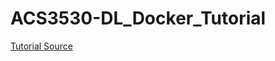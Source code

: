 # ACS3530-DL_Docker_Tutorial

[Tutorial Source](https://mlhive.com/2022/02/deploy-deep-learning-models-using-flask-docker-and-github-on-google-cloud)
